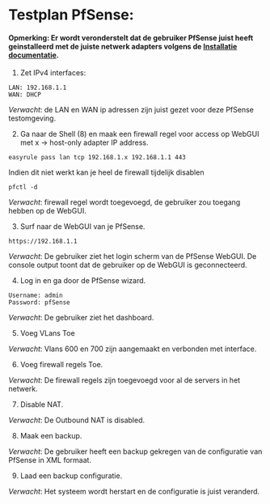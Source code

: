 # Testplan PfSense:

#### Opmerking: Er wordt veronderstelt dat de gebruiker PfSense juist heeft geinstalleerd met de juiste netwerk adapters volgens de [Installatie documentatie](https://github.com/HoGentTIN/p3ops-1920-red/blob/master/Servers/Zulu2/Documentatie%20Installatie.md).

1. Zet IPv4 interfaces:  
```
LAN: 192.168.1.1
WAN: DHCP
```
*Verwacht*: de LAN en WAN ip adressen zijn juist gezet voor deze PfSense testomgeving.    

2. Ga naar de Shell (8) en maak een firewall regel voor access op WebGUI met x -> host-only adapter IP address.
```
easyrule pass lan tcp 192.168.1.x 192.168.1.1 443  
```
Indien dit niet werkt kan je heel de firewall tijdelijk disablen
```
pfctl -d
```
*Verwacht*: firewall regel wordt toegevoegd, de gebruiker zou toegang hebben op de WebGUI.  

3. Surf naar de WebGUI van je PfSense.  
```
https://192.168.1.1  
```  
*Verwacht*: De gebruiker ziet het login scherm van de PfSense WebGUI. De console output toont dat de gebruiker op de WebGUI is geconnecteerd.  

4. Log in en ga door de PfSense wizard. 
```
Username: admin  
Password: pfSense  
```
*Verwacht*: De gebruiker ziet het dashboard.  

5. Voeg VLans Toe  

*Verwacht*: Vlans 600 en 700 zijn aangemaakt en verbonden met interface.  

6. Voeg firewall regels Toe.  

*Verwacht*: De firewall regels zijn toegevoegd voor al de servers in het netwerk.  

7. Disable NAT.  

*Verwacht*: De Outbound NAT is disabled.  

8. Maak een backup.  

*Verwacht*: De gebruiker heeft een backup gekregen van de configuratie van PfSense in XML formaat.  

9. Laad een backup configuratie.  

*Verwacht*: Het systeem wordt herstart en de configuratie is juist veranderd.  
